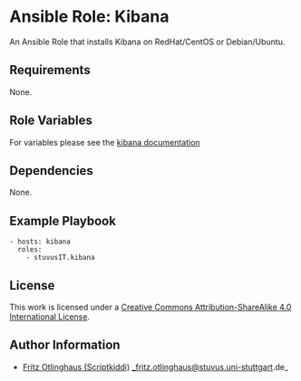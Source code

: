 # Ansible Role: Kibana

An Ansible Role that installs Kibana on RedHat/CentOS or Debian/Ubuntu.

## Requirements

None.

## Role Variables

For variables please see the [kibana documentation](https://www.elastic.co/guide/en/kibana/current/settings.html) 


## Dependencies

None.

## Example Playbook

    - hosts: kibana
      roles:
        - stuvusIT.kibana

## License

This work is licensed under a [Creative Commons Attribution-ShareAlike 4.0 International License](https://creativecommons.org/licenses/by-sa/4.0/).


## Author Information

- [Fritz Otlinghaus (Scriptkiddi)](https://github.com/scriptkiddi) _fritz.otlinghaus@stuvus.uni-stuttgart.de_
